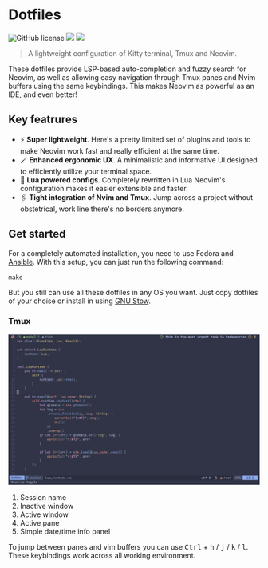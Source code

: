 # Dotfiles

![GitHub license](https://img.shields.io/badge/license-MIT-blue.svg)
![](https://img.shields.io/badge/works%20-Fedora-51A1D9.svg)
![](https://img.shields.io/badge/startuptime%20-<%20100%20ms-97CA00.svg)

> A lightweight configuration of Kitty terminal, Tmux and Neovim.

These dotfiles provide LSP-based auto-completion and fuzzy search for Neovim, as well as allowing easy navigation through Tmux panes and Nvim buffers using the same keybindings. This makes Neovim as powerful as an IDE, and even better!

## Key featrures

- ⚡ **Super lightweight**. Here's a pretty limited set of plugins and tools to make Neovim work fast and really efficient at the same time.
- 🪄 **Enhanced ergonomic UX**. A minimalistic and informative UI designed to efficiently utilize your terminal space.
- 🔌 **Lua powered configs**. Completely rewritten in Lua Neovim's configuration makes it easier extensible and faster.
- 🖇️ **Tight integration of Nvim and Tmux**. Jump across a project without obstetrical, work line there's no borders anymore.

## Get started

For a completely automated installation, you need to use Fedora and [Ansible](https://www.ansible.com/). With this setup, you can just run the following command:

```
make
```

But you still can use all these dotfiles in any OS you want. Just copy dotfiles of your choise or install in using [GNU Stow](https://www.gnu.org/software/stow/).

### Tmux

![](https://raw.githubusercontent.com/daynin/dotfiles/master/imgs/dotfiles.png)

1. Session name
2. Inactive window
3. Active window
4. Active pane
5. Simple date/time info panel


To jump between panes and vim buffers you can use <kbd>Ctrl</kbd> + <kbd>h</kbd> / <kbd>j</kbd> / <kbd>k</kbd> / <kbd>l</kbd>. These keybindings work across all working environment.
